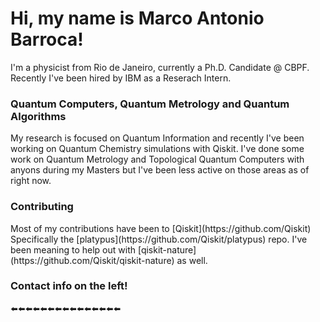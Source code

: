 <h1>Hi, my name is Marco Antonio Barroca!</h1>
I'm a physicist from Rio de Janeiro, currently a Ph.D. Candidate @ CBPF. Recently I've been hired by IBM as a Reserach Intern.

<h3>Quantum Computers, Quantum Metrology and Quantum Algorithms</h3>
My research is focused on Quantum Information and recently I've been working on Quantum Chemistry simulations with Qiskit. I've done some work on Quantum Metrology and Topological Quantum Computers with anyons during my Masters but I've been less active on those areas as of right now.
<h3>Contributing</h3>
Most of my contributions have been to [Qiskit](https://github.com/Qiskit) Specifically the [platypus](https://github.com/Qiskit/platypus) repo. I've been meaning to help out with [qiskit-nature](https://github.com/Qiskit/qiskit-nature) as well.
<h3>Contact info on the left!</h3>
⬅️⬅️⬅️⬅️⬅️⬅️⬅️⬅️⬅️⬅️⬅️⬅️⬅️⬅️⬅️
<!---
MarcoBarroca/MarcoBarroca is a ✨ special ✨ repository because its `README.md` (this file) appears on your GitHub profile.
You can click the Preview link to take a look at your changes.
--->

